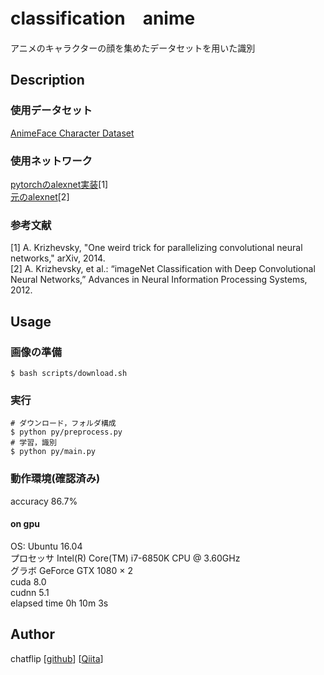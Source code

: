 classification　anime
====
アニメのキャラクターの顔を集めたデータセットを用いた識別

## Description
### 使用データセット
[AnimeFace Character Dataset](http://www.nurs.or.jp/%7Enagadomi/animeface-character-dataset/README.html)

### 使用ネットワーク
[pytorchのalexnet実装](https://arxiv.org/abs/1404.5997)[1]  
[元のalexnet](http://yann.lecun.com/exdb/publis/pdf/lecun-01a.pdf)[2]  

### 参考文献
[1] A. Krizhevsky, "One weird trick for parallelizing convolutional neural networks," arXiv, 2014.  
[2] A. Krizhevsky, et al.: “imageNet Classification with Deep Convolutional Neural Networks,” Advances in Neural Information Processing Systems, 2012.  

## Usage
### 画像の準備
```
$ bash scripts/download.sh
```

### 実行
```
# ダウンロード，フォルダ構成
$ python py/preprocess.py
# 学習，識別
$ python py/main.py
```

### 動作環境(確認済み)
accuracy 86.7%
<!-- 
#### on cpu
OS macOS High Sierra  
プロセッサ 2.5 GHz Intel Core i7  
メモリ 8 GB 2133 MHz LPDDR3  
elapsed time 0h 0m 0s  
-->

#### on gpu
OS: Ubuntu 16.04  
プロセッサ Intel(R) Core(TM) i7-6850K CPU @ 3.60GHz  
グラボ GeForce GTX 1080 × 2  
cuda 8.0  
cudnn 5.1  
elapsed time 0h 10m 3s  

## Author
chatflip
[[github](https://github.com/chatflip)]
[[Qiita](https://qiita.com/chat-flip)]  